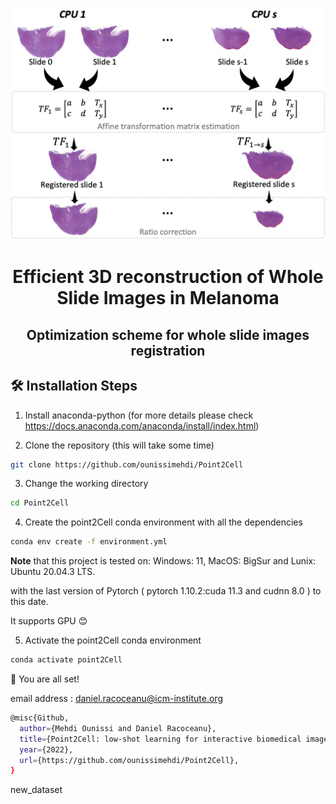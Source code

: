 <p align="center">
 <img width="600" src="figure.png">
</p>
<h1 align="center">
 Efficient 3D reconstruction of Whole Slide Images in Melanoma
</h1>

<h2 align="center">
Optimization scheme for whole slide images registration
</h2>


## 🛠️ Installation Steps

1. Install anaconda-python (for more details please check https://docs.anaconda.com/anaconda/install/index.html)

2. Clone the repository (this will take some time)

```bash
git clone https://github.com/ounissimehdi/Point2Cell
```

3. Change the working directory

```bash
cd Point2Cell
```

4. Create the point2Cell conda environment with all the dependencies

```bash
conda env create -f environment.yml
```
**Note** that this project is tested on: Windows: 11, MacOS: BigSur and Lunix: Ubuntu 20.04.3 LTS.
 
with the last version of Pytorch ( pytorch 1.10.2:cuda 11.3 and cudnn 8.0 ) to this date.

It supports GPU 😊

5. Activate the point2Cell conda environment

```bash
conda activate point2Cell
```

🌟 You are all set!


email address : daniel.racoceanu@icm-institute.org
```bash
@misc{Github,
  author={Mehdi Ounissi and Daniel Racoceanu},
  title={Point2Cell: low-shot learning for interactive biomedical image annotation. Instantiation to stain-free phase-contrast microscopy},
  year={2022},
  url={https://github.com/ounissimehdi/Point2Cell},
}
```

new_dataset
